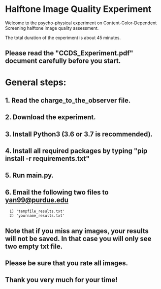# Halftone Image Quality Experiment

Welcome to the psycho-physical experiment on Content-Color-Dependent Screening halftone image quality assessment. 

The total duration of the experiment is about 45 minutes. 

## **Please read the "CCDS_Experiment.pdf" document carefully before you start.**

# General steps:
## 1. Read the charge_to_the_observer file.
## 2. Download the experiment. 
## 3. Install Python3 (3.6 or 3.7 is recommended). 
## 4. Install all required packages by typing "pip install -r requirements.txt"
## 5. Run main.py.
## 6. Email the following two files to yan99@purdue.edu
      1) 'tempfile_results.txt'
      2) 'yourname_results.txt'

## Note that if you miss any images, your results will not be saved. In that case you will only see two empty txt file. 
## Please be sure that you rate all images.

## Thank you very much for your time!